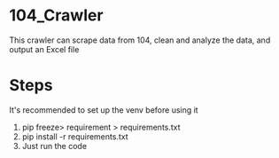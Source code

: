 # 104_Crawler
This crawler can scrape data from 104, clean and analyze the data, and output an Excel file
# Steps
It's recommended to set up the venv before using it
1. pip freeze> requirement > requirements.txt
2. pip install -r requirements.txt
3. Just run the code
